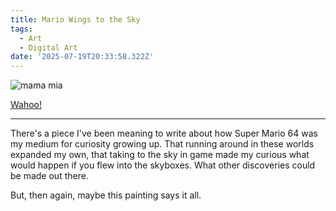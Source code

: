 ```yaml
---
title: Mario Wings to the Sky
tags:
  - Art
  - Digital Art
date: '2025-07-19T20:33:58.322Z'
---
```


![mama mia](http://res.cloudinary.com/cpadilla/image/upload/v1752373785/chrisdpadilla/blog/art/vtnijy4amz94cbyze5q8.jpg)

[Wahoo!](https://youtu.be/pb4u9kXeY8o?si=IAPmIl5e3iHWBZYQ)

---

There's a piece I've been meaning to write about how Super Mario 64 was my medium for curiosity growing up. That running around in these worlds expanded my own, that taking to the sky in game made my curious what would happen if you flew into the skyboxes. What other discoveries could be made out there.

But, then again, maybe this painting says it all.

